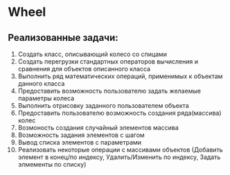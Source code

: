 # Wheel
Реализованные задачи:
---------------------
1) Создать класс, описывающий колесо со спицами
2) Создать перегрузки стандартных операторов вычисления и сравнения для объектов описанного класса
3) Выполнить ряд математических операций, применимых к объектам данного класса
4) Предоставить возможность пользователю задать желаемые параметры колеса
5) Выполнить отрисовку заданного пользователем объекта 
6) Предоставить пользователю возможность создания ряда(массива) колес
7) Возмоность создания случайный элементов массива
8) Возможность задания элементов с шагом
9) Вывод списка элементов с параметрами
10) Реализовать некоторые операции с массивами объектов (Добавить элемент в конец/по индексу, Удалить/Изменить по индексу, Задать элмементы по списку)
